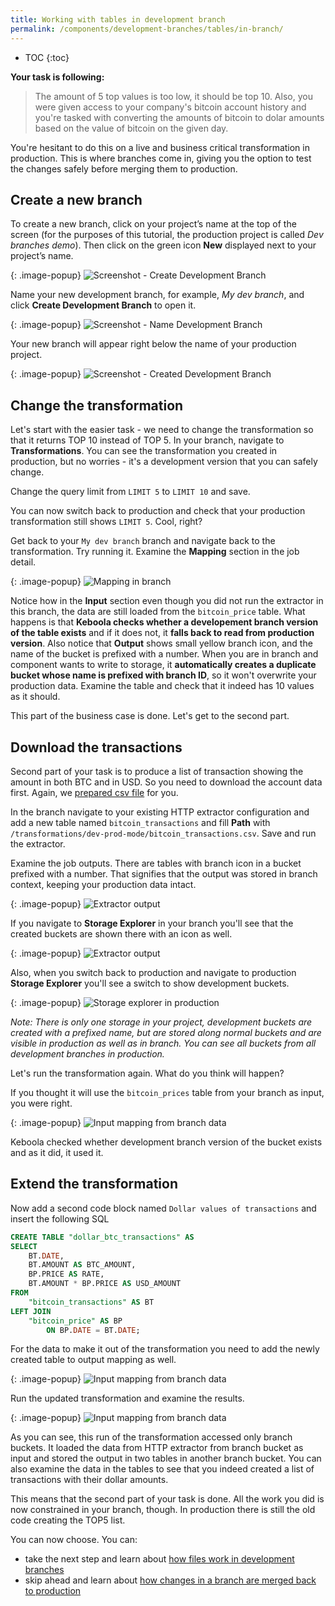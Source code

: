 ```yaml
---
title: Working with tables in development branch
permalink: /components/development-branches/tables/in-branch/
---
```


* TOC
{:toc}

**Your task is following:**

> The amount of 5 top values is too low, it should be top 10. Also, you were given access to your company's bitcoin account history and you're tasked with converting the amounts of bitcoin to dolar amounts based on the value of bitcoin on the given day.

You're hesitant to do this on a live and business critical transformation in production. This is where
branches come in, giving you the option to test the changes safely before merging them to
production.

## Create a new branch

To create a new branch, click on your project’s name at the top of the screen (for the purposes of this tutorial,
the production project is called *Dev branches demo*). Then click on the green icon **New** displayed next to
your project’s name.

{: .image-popup}
![Screenshot - Create Development Branch](/components/development-branches/08-create-dev-branch.png)

Name your new development branch, for example, *My dev branch*, and click **Create Development Branch**  to open it.

{: .image-popup}
![Screenshot - Name Development Branch](/components/development-branches/09-name-dev-branch.png)

Your new branch will appear right below the name of your production project.

{: .image-popup}
![Screenshot - Created Development Branch](/components/development-branches/10-dev-branch-created.png)

## Change the transformation

Let's start with the easier task - we need to change the transformation so that it returns TOP 10 instead of TOP 5. In your branch, navigate to **Transformations**. You can see the transformation you created in production, but no worries - it's a development version that you can safely change.

Change the query limit from `LIMIT 5` to `LIMIT 10` and save.

You can now switch back to production and check that your production transformation still shows `LIMIT 5`. Cool, right?

Get back to your `My dev branch` branch and navigate back to the transformation. Try running it. Examine the **Mapping** section in the job detail.

{: .image-popup}
![Mapping in branch](/components/development-branches/mapping-in-branch.png)

Notice how in the **Input** section even though you did not run the extractor in this branch, the data are still loaded from the `bitcoin_price` table. What happens is that **Keboola checks whether a developement branch version of the table exists** and if it does not, it **falls back to read from production version**. Also notice that **Output** shows small yellow branch icon, and the name of the bucket is prefixed with a number. When you are in branch and component wants to write to storage, it **automatically creates a duplicate bucket whose name is prefixed with branch ID**, so it won't overwrite your production data. Examine the table and check that it indeed has 10 values as it should.

This part of the business case is done. Let's get to the second part.

## Download the transactions

Second part of your task is to produce a list of transaction showing the amount in both BTC and in USD. So you need to download the account data first. Again, we [prepared csv file](/components/development-branches/bitcoin_transactions.csv) for you.

In the branch navigate to your existing HTTP extractor configuration and add a new table named `bitcoin_transactions` and fill **Path** with `/transformations/dev-prod-mode/bitcoin_transactions.csv`. Save and run the extractor.

Examine the job outputs. There are tables with branch icon in a bucket prefixed with a number. That signifies that the output was stored in branch context, keeping your production data intact.

{: .image-popup}
![Extractor output](/components/development-branches/extractor-output.png)

If you navigate to **Storage Explorer** in your branch you'll see that the created buckets are shown there with an icon as well.

{: .image-popup}
![Extractor output](/components/development-branches/dev-branch-storage.png)

Also, when you switch back to production and navigate to production **Storage Explorer** you'll see a switch to show development buckets.

{: .image-popup}
![Storage explorer in production](/components/development-branches/storage-dev-buckets.png)

*Note: There is only one storage in your project, development buckets are created with a prefixed name, but are stored along normal buckets and are visible in production as well as in branch. You can see all buckets from all development branches in production.*

Let's run the transformation again. What do you think will happen?

If you thought it will use the `bitcoin_prices` table from your branch as input, you were right.

{: .image-popup}
![Input mapping from branch data](/components/development-branches/input-mapping-from-branch.png)

Keboola checked whether development branch version of the bucket exists and as it did, it used it.

## Extend the transformation

Now add a second code block named `Dollar values of transactions` and insert the following SQL

```sql
CREATE TABLE "dollar_btc_transactions" AS 
SELECT 
    BT.DATE, 
    BT.AMOUNT AS BTC_AMOUNT, 
    BP.PRICE AS RATE,  
    BT.AMOUNT * BP.PRICE AS USD_AMOUNT
FROM 
    "bitcoin_transactions" AS BT
LEFT JOIN 
    "bitcoin_price" AS BP
        ON BP.DATE = BT.DATE;
```

For the data to make it out of the transformation you need to add the newly created table to output mapping as well.

{: .image-popup}
![Input mapping from branch data](/components/development-branches/output-mapping-branch-transformation.png)

Run the updated transformation and examine the results.

{: .image-popup}
![Input mapping from branch data](/components/development-branches/transformation-branch-output.png)

As you can see, this run of the transformation accessed only branch buckets. It loaded the data from HTTP extractor from branch bucket as input and stored the output in two tables in another branch bucket. You can also examine the data in the tables to see that you indeed created a list of transactions with their dollar amounts.

This means that the second part of your task is done. All the work you did is now constrained in your branch, though. In production there is still the old code creating the TOP5 list. 

You can now choose. You can:

* take the next step and learn about [how files work in development branches](/components/development-branches/files/)
* skip ahead and learn about [how changes in a branch are merged back to production](/components/development-branches/merge-to-production)
